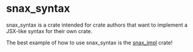 # snax_syntax
snax_syntax is a crate intended for crate authors that want to implement a JSX-like syntax for their own crate.

The best example of how to use snax_syntax is the [snax_impl][snax_impl] crate!

[snax_impl]: https://crates.io/crates/snax_impl